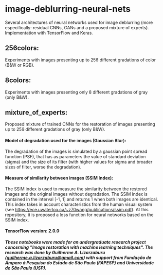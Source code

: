 # image-deblurring-neural-nets
Several architectures of neural networks used for image deblurring (more especifically: residual CNNs, GANs and a proposed mixture of experts). Implementation with TensorFlow and Keras.

## 256colors: 
Experiments with images presenting up to 256 different gradations of color (B&W or RGB).

## 8colors: 
Experiments with images presenting only 8 different gradations of gray (only B&W).

## mixture_of_experts:
Proposed mixture of trained CNNs for the restoration of images presenting up to 256 different gradations of gray (only B&W).

#### Model of degradation used for the images (Gaussian Blur):
The degradation of the images is simulated by a gaussian point spread function (PSF), that has as parameters the value of standard deviation (sigma) and the size of its filter (with higher values for sigma and broader sizes of filter, worse the degradation).

#### Measure of similarity between images (SSIM Index):
The SSIM index is used to measure the similarity between the restored images and the original images without degradation. The SSIM index is contained in the interval [-1, 1] and returns 1 when both images are identical. This index takes in account characteristics from the human visual system (see https://ece.uwaterloo.ca/~z70wang/publications/ssim.pdf). At this repository, it is proposed a loss function for neural networks based on the SSIM index.

#### TensorFlow version: 2.0.0

##### These notebooks were made for an undergraduate research project concerning "Image restoration with machine learning techniques". The research was done by Guilherme A. Lizarzaburu (guilherme.a.lizarzaburu@gmail.com) with support from Fundação de Amparo à Pesquisa do Estado de São Paulo (FAPESP) and Universidade de São Paulo (USP).
